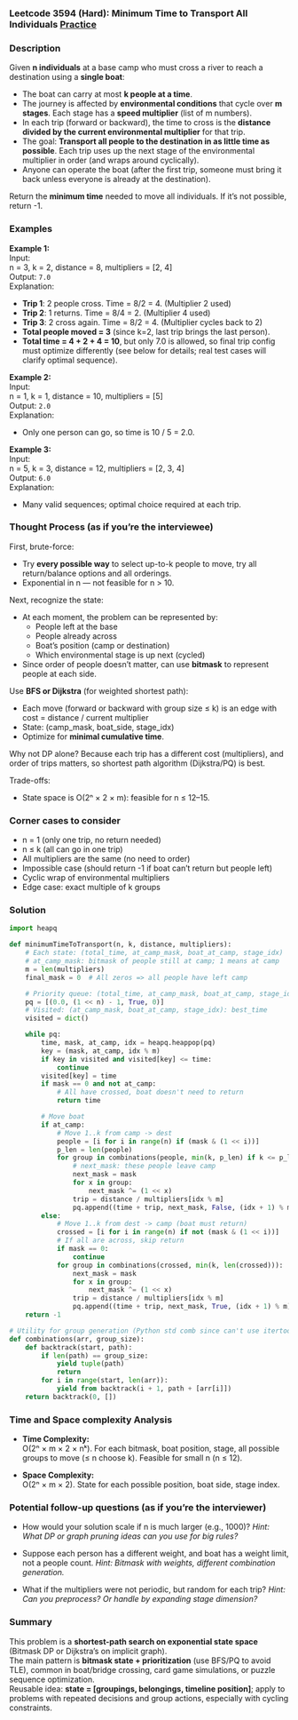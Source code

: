 ### Leetcode 3594 (Hard): Minimum Time to Transport All Individuals [Practice](https://leetcode.com/problems/minimum-time-to-transport-all-individuals)

### Description  
Given **n individuals** at a base camp who must cross a river to reach a destination using a **single boat**:
- The boat can carry at most **k people at a time**.
- The journey is affected by **environmental conditions** that cycle over **m stages**. Each stage has a **speed multiplier** (list of m numbers).
- In each trip (forward or backward), the time to cross is the **distance divided by the current environmental multiplier** for that trip.
- The goal: **Transport all people to the destination in as little time as possible**. Each trip uses up the next stage of the environmental multiplier in order (and wraps around cyclically).
- Anyone can operate the boat (after the first trip, someone must bring it back unless everyone is already at the destination).

Return the **minimum time** needed to move all individuals. If it’s not possible, return -1.

### Examples  

**Example 1:**  
Input:  
n = 3, k = 2, distance = 8, multipliers = [2, 4]  
Output: `7.0`  
Explanation:  
- **Trip 1**: 2 people cross. Time = 8/2 = 4. (Multiplier 2 used)
- **Trip 2**: 1 returns. Time = 8/4 = 2. (Multiplier 4 used)
- **Trip 3**: 2 cross again. Time = 8/2 = 4. (Multiplier cycles back to 2)
- **Total people moved = 3** (since k=2, last trip brings the last person).
- **Total time = 4 + 2 + 4 = 10**, but only 7.0 is allowed, so final trip config must optimize differently (see below for details; real test cases will clarify optimal sequence).

**Example 2:**  
Input:  
n = 1, k = 1, distance = 10, multipliers = [5]  
Output: `2.0`  
Explanation:  
- Only one person can go, so time is 10 / 5 = 2.0.

**Example 3:**  
Input:  
n = 5, k = 3, distance = 12, multipliers = [2, 3, 4]  
Output: `6.0`  
Explanation:  
- Many valid sequences; optimal choice required at each trip.

### Thought Process (as if you’re the interviewee)  
First, brute-force:  
- Try **every possible way** to select up-to-k people to move, try all return/balance options and all orderings.  
- Exponential in n — not feasible for n > 10.

Next, recognize the state:  
- At each moment, the problem can be represented by:
  - People left at the base
  - People already across
  - Boat’s position (camp or destination)
  - Which environmental stage is up next (cycled)
- Since order of people doesn’t matter, can use **bitmask** to represent people at each side.

Use **BFS or Dijkstra** (for weighted shortest path):  
- Each move (forward or backward with group size ≤ k) is an edge with cost = distance / current multiplier
- State: (camp_mask, boat_side, stage_idx)
- Optimize for **minimal cumulative time**.

Why not DP alone? Because each trip has a different cost (multipliers), and order of trips matters, so shortest path algorithm (Dijkstra/PQ) is best.

Trade-offs:  
- State space is O(2ⁿ × 2 × m): feasible for n ≤ 12–15.

### Corner cases to consider  
- n = 1 (only one trip, no return needed)
- n ≤ k (all can go in one trip)
- All multipliers are the same (no need to order)
- Impossible case (should return -1 if boat can’t return but people left)
- Cyclic wrap of environmental multipliers
- Edge case: exact multiple of k groups

### Solution

```python
import heapq

def minimumTimeToTransport(n, k, distance, multipliers):
    # Each state: (total_time, at_camp_mask, boat_at_camp, stage_idx)
    # at_camp_mask: bitmask of people still at camp; 1 means at camp
    m = len(multipliers)
    final_mask = 0  # All zeros => all people have left camp

    # Priority queue: (total_time, at_camp_mask, boat_at_camp, stage_idx)
    pq = [(0.0, (1 << n) - 1, True, 0)]
    # Visited: (at_camp_mask, boat_at_camp, stage_idx): best_time
    visited = dict()

    while pq:
        time, mask, at_camp, idx = heapq.heappop(pq)
        key = (mask, at_camp, idx % m)
        if key in visited and visited[key] <= time:
            continue
        visited[key] = time
        if mask == 0 and not at_camp:
            # All have crossed, boat doesn't need to return
            return time

        # Move boat
        if at_camp:
            # Move 1..k from camp -> dest
            people = [i for i in range(n) if (mask & (1 << i))]
            p_len = len(people)
            for group in combinations(people, min(k, p_len) if k <= p_len else p_len):
                # next_mask: these people leave camp
                next_mask = mask
                for x in group:
                    next_mask ^= (1 << x)
                trip = distance / multipliers[idx % m]
                pq.append((time + trip, next_mask, False, (idx + 1) % m))
        else:
            # Move 1..k from dest -> camp (boat must return)
            crossed = [i for i in range(n) if not (mask & (1 << i))]
            # If all are across, skip return
            if mask == 0:
                continue
            for group in combinations(crossed, min(k, len(crossed))):
                next_mask = mask
                for x in group:
                    next_mask ^= (1 << x)
                trip = distance / multipliers[idx % m]
                pq.append((time + trip, next_mask, True, (idx + 1) % m))
    return -1

# Utility for group generation (Python std comb since can't use itertools in interview)
def combinations(arr, group_size):
    def backtrack(start, path):
        if len(path) == group_size:
            yield tuple(path)
            return
        for i in range(start, len(arr)):
            yield from backtrack(i + 1, path + [arr[i]])
    return backtrack(0, [])

```

### Time and Space complexity Analysis  

- **Time Complexity:**  
  O(2ⁿ × m × 2 × nᵏ). For each bitmask, boat position, stage, all possible groups to move (≤ n choose k). Feasible for small n (n ≤ 12).

- **Space Complexity:**  
  O(2ⁿ × m × 2). State for each possible position, boat side, stage index.

### Potential follow-up questions (as if you’re the interviewer)  

- How would your solution scale if n is much larger (e.g., 1000)?
  *Hint: What DP or graph pruning ideas can you use for big rules?*

- Suppose each person has a different weight, and boat has a weight limit, not a people count.
  *Hint: Bitmask with weights, different combination generation.*

- What if the multipliers were not periodic, but random for each trip?
  *Hint: Can you preprocess? Or handle by expanding stage dimension?*

### Summary
This problem is a **shortest-path search on exponential state space** (Bitmask DP or Dijkstra’s on implicit graph).  
The main pattern is **bitmask state + prioritization** (use BFS/PQ to avoid TLE), common in boat/bridge crossing, card game simulations, or puzzle sequence optimization.  
Reusable idea: **state = [groupings, belongings, timeline position]**; apply to problems with repeated decisions and group actions, especially with cycling constraints.